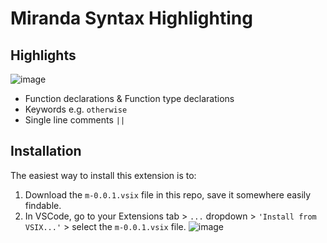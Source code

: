 # Miranda Syntax Highlighting

## Highlights
![image](https://github.com/anchit-chandran/mirandaSyntaxHighlighting/assets/68898006/d96df8f9-2ccd-4b5c-9954-009bcf9fe2b9)

- Function declarations & Function type declarations
- Keywords e.g. `otherwise`
- Single line comments `||`

  

## Installation

The easiest way to install this extension is to:

1. Download the `m-0.0.1.vsix` file in this repo, save it somewhere easily findable.
2. In VSCode, go to your Extensions tab > `...` dropdown > `'Install from VSIX...'` > select the `m-0.0.1.vsix` file.
![image](https://github.com/anchit-chandran/mirandaSyntaxHighlighting/assets/68898006/ee8ba193-5fb3-45b5-88fe-e64fe7108600)
